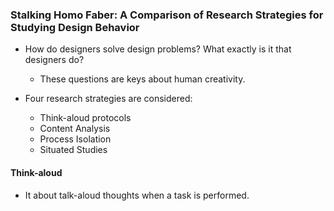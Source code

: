 ### Stalking Homo Faber: A Comparison of Research Strategies for Studying Design Behavior
- How do designers solve design problems? What exactly is it that designers do?
  - These questions are keys about human creativity.

- Four research strategies are considered: 
  - Think-aloud protocols
  - Content Analysis
  - Process Isolation
  - Situated Studies

#### Think-aloud
- It about talk-aloud thoughts when a task is performed.

